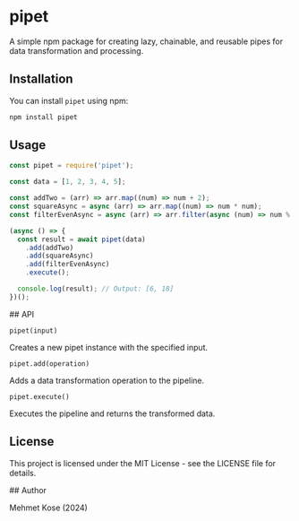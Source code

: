 # pipet

A simple npm package for creating lazy, chainable, and reusable pipes for data transformation and processing.

## Installation

You can install `pipet` using npm:

```bash
npm install pipet
```


## Usage

```javascript
const pipet = require('pipet');

const data = [1, 2, 3, 4, 5];

const addTwo = (arr) => arr.map((num) => num + 2);
const squareAsync = async (arr) => arr.map((num) => num * num);
const filterEvenAsync = async (arr) => arr.filter(async (num) => num % 2 === 0);

(async () => {
  const result = await pipet(data)
    .add(addTwo)
    .add(squareAsync)
    .add(filterEvenAsync)
    .execute();

  console.log(result); // Output: [6, 18]
})();

```


## API

`pipet(input)`

Creates a new pipet instance with the specified input.

`pipet.add(operation)`

Adds a data transformation operation to the pipeline.

`pipet.execute()`

Executes the pipeline and returns the transformed data.

## License
This project is licensed under the MIT License - see the LICENSE file for details.

## Author

Mehmet Kose (2024)